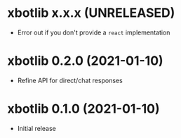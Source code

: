# xbotlib x.x.x (UNRELEASED)

- Error out if you don't provide a `react` implementation

# xbotlib 0.2.0 (2021-01-10)

- Refine API for direct/chat responses

# xbotlib 0.1.0 (2021-01-10)

- Initial release
